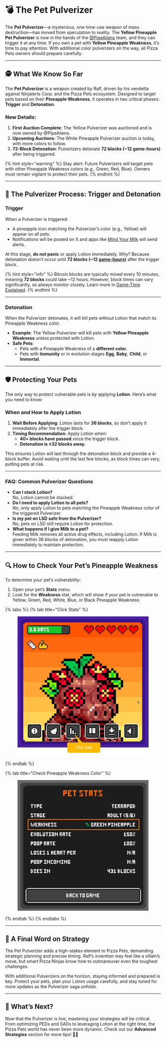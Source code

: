 # 💣 The Pet Pulverizer

The **Pet Pulverizer**—a mysterious, one-time-use weapon of mass destruction—has moved from speculation to reality. The **Yellow Pineapple Pet Pulverizer** is now in the hands of the [@PipeAliens](https://x.com/PipeAliens) team, and they can trigger it at any time. If you own a pet with **Yellow Pineapple Weakness**, it’s time to pay attention. With additional color pulverizers on the way, all Pizza Pets owners should prepare carefully.

***

## 🕵️ What We Know So Far

The **Pet Pulverizer** is a weapon created by Ralf, driven by his vendetta against Ninjalerts Corp. and the Pizza Pets ecosystem. Designed to target pets based on their **Pineapple Weakness**, it operates in two critical phases: **Trigger** and **Detonation**.

### New Details:

1. **First Auction Complete**: The Yellow Pulverizer was auctioned and is now owned by @PipeAliens.
2. **Upcoming Auctions**: The White Pineapple Pulverizer auction is today, with more colors to follow.
3. **72-Block Detonation**: Pulverizers detonate **72 blocks (~12 game-hours)** after being triggered.

{% hint style="warning" %}
Stay alert: Future Pulverizers will target pets with other Pineapple Weakness colors (e.g., Green, Red, Blue). Owners must remain vigilant to protect their pets.
{% endhint %}

***

## 🍕 The Pulverizer Process: Trigger and Detonation

### Trigger

When a Pulverizer is triggered:

* A pineapple icon matching the Pulverizer’s color (e.g., Yellow) will appear on all pets.
* Notifications will be posted on X and apps like [Mind Your Milk](https://www.mindyourmilk.pizza/) will send alerts.

At this stage, **do not panic** or apply Lotion immediately. Why? Because detonation doesn’t occur until **72 blocks (~12 [game-hours](../resources/timeline-and-seasons.md#understanding-game-time))** after the trigger block.

{% hint style="info" %}
Bitcoin blocks are typically mined every 10 minutes, meaning **72 blocks** could take ~12 hours. However, block times can vary significantly, so always monitor closely. Learn more in [Game-Time Explained](../resources/timeline-and-seasons.md#understanding-game-time).
{% endhint %}

***

### Detonation

When the Pulverizer detonates, it will kill pets without Lotion that match its Pineapple Weakness color.

* **Example**: The Yellow Pulverizer will kill pets with **Yellow Pineapple Weakness** unless protected with Lotion.
* **Safe Pets**:
  * Pets with a Pineapple Weakness of a **different color**.
  * Pets with **Immunity** or in evolution stages **Egg**, **Baby**, **Child**, or **Immortal**.

***

## 🛡️ Protecting Your Pets

The only way to protect vulnerable pets is by applying **Lotion**. Here’s what you need to know:

### When and How to Apply Lotion

1. **Wait Before Applying**: Lotion lasts for **36 blocks**, so don’t apply it immediately after the trigger block.
2. **Timing Recommendation**: Apply Lotion when:
   * **40+ blocks have passed** since the trigger block.
   * **Detonation is ≤32 blocks away**.

This ensures Lotion will last through the detonation block and provide a 4-block buffer. Avoid waiting until the last few blocks, as block times can vary, putting pets at risk.

***

### FAQ: Common Pulverizer Questions

* **Can I stack Lotion?**\
  No, Lotion cannot be stacked.
* **Do I need to apply Lotion to all pets?**\
  No, only apply Lotion to pets matching the Pineapple Weakness color of the triggered Pulverizer.
* **Is my pet on LSD safe from the Pulverizer?**\
  No, pets on LSD still require Lotion for protection.
* **What happens if I give Milk to a pet?**\
  Feeding Milk removes all active drug effects, including Lotion. If Milk is given within 36 blocks of detonation, you must reapply Lotion immediately to maintain protection.

***

## 🔍 How to Check Your Pet’s Pineapple Weakness

To determine your pet’s vulnerability:

1. Open your pet’s **Stats** menu.
2. Look for the **Weakness** stat, which will show if your pet is vulnerable to Yellow, Green, Red, White, Blue, or Black Pineapple Weakness.

{% tabs %}
{% tab title="Click Stats" %}
<figure><img src="../.gitbook/assets/telegram-cloud-photo-size-1-5168266054768635196-y (1).jpg" alt=""><figcaption></figcaption></figure>
{% endtab %}

{% tab title="Check Pineapple Weakness Color" %}
<figure><img src="../.gitbook/assets/telegram-cloud-photo-size-1-5168266054768635197-y.jpg" alt=""><figcaption></figcaption></figure>
{% endtab %}
{% endtabs %}

***

## 🐾 A Final Word on Strategy

The Pet Pulverizer adds a high-stakes element to Pizza Pets, demanding strategic planning and precise timing. Ralf’s invention may feel like a villain’s move, but smart Pizza Ninjas know how to outmaneuver even the toughest challenges.

With additional Pulverizers on the horizon, staying informed and prepared is key. Protect your pets, plan your Lotion usage carefully, and stay tuned for more updates as the Pulverizer saga unfolds.

***

## 🌟 What’s Next?

Now that the Pulverizer is live, mastering your strategies will be critical. From optimizing PEDs and SADs to leveraging Lotion at the right time, the Pizza Pets world has never been more dynamic. Check out our **Advanced Strategies** section for more tips! 🍕🐾